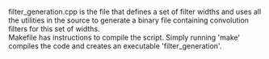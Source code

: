 filter_generation.cpp is the file that defines a set of filter widths and uses all the utilities in the source to generate a binary file containing convolution filters for this set of widths.  
Makefile has instructions to compile the script. Simply running 'make' compiles the code and creates an executable 'filter_generation'.
